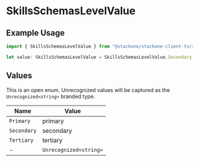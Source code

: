 # SkillsSchemasLevelValue

## Example Usage

```typescript
import { SkillsSchemasLevelValue } from "@stackone/stackone-client-ts/sdk/models/shared";

let value: SkillsSchemasLevelValue = SkillsSchemasLevelValue.Secondary;
```

## Values

This is an open enum. Unrecognized values will be captured as the `Unrecognized<string>` branded type.

| Name                   | Value                  |
| ---------------------- | ---------------------- |
| `Primary`              | primary                |
| `Secondary`            | secondary              |
| `Tertiary`             | tertiary               |
| -                      | `Unrecognized<string>` |